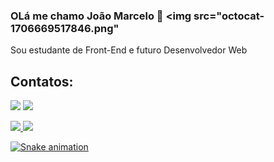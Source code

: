 ### OLá me chamo João Marcelo 👋 <img src="octocat-1706669517846.png"</a>

Sou estudante de Front-End e futuro Desenvolvedor Web

## Contatos:

<div>

<a href = "joaomarcelosilvalima@gmail.com"><img loading="lazy" src="https://img.shields.io/badge/Gmail-D14836?style=for-the-badge&logo=gmail&logoColor=white" target="_blank"></a>
<a href="https://www.linkedin.com/in/" target="_blank"><img loading="lazy" src="https://img.shields.io/badge/-LinkedIn-%230077B5?style=for-the-badge&logo=linkedin&logoColor=white" target="_blank"></a>   
</div>

<div>
<a href="https://github.com/seu-usuário-aqui">
<img loading="lazy" height="180em" src="https://github-readme-stats.vercel.app/api/top-langs/?jcelo80&layout=compact&langs_count=7&theme=dracula"/>
<img loading="lazy" height="180em" src="https://github-readme-stats.vercel.app/api?jcelo80&show_icons=true&theme=dracula&include_all_commits=true&count_private=true"/>
</div>

![Snake animation](https://github.com/jcelo80/jcelo80/blob/output/github-contribution-grid-snake.svg)
